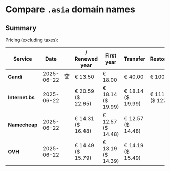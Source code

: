 # Compare `.asia` domain names

## Summary

Pricing (excluding taxes):

| Service | Date |  | / Renewed year | First year | Transfer | Restoration |
|--|--|--|--|--|--|--|
| **Gandi** | 2025-06-22 | 🏆 | € 13.50 | € 18.00 | € 40.00 | € 100.00 |
| **Internet.bs** | 2025-06-22 |  | € 20.59<br>($ 22.65) | € 18.14<br>($ 19.99) | € 18.14<br>($ 19.99) | € 111.35<br>($ 122.65) |
| **Namecheap** | 2025-06-22 |  | € 14.31<br>($ 16.48) | € 12.57<br>($ 14.48) | € 12.57<br>($ 14.48) |  |
| **OVH** | 2025-06-22 |  | € 14.49<br>($ 15.79) | € 13.19<br>($ 14.39) | € 14.19<br>($ 15.49) |  |
